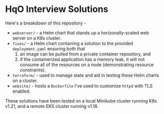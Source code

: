 HqO Interview Solutions
=======================

Here's a breakdown of this repository -

* `webserver/` - a Helm chart that stands up a horizonally-scaled web server on a K8s cluster.
* `fixes/` - a Helm chart containing a solution to the provided `deployment.yaml` ensuring both that
    1. an image can be pulled from a private container repository, and
    2. if the containerized application has a memory leak, it will not consume all of the resources on a node (demonstrating resource constraints).
* `terraform/` - used to manage state and aid in testing these Helm charts on a cluster.
* `website/` - hosts a `Dockerfile` I've used to customize `httpd` with TLS enabled.

These solutions have been tested on a local Minikube cluster running K8s v1.21, and a remote EKS cluster running v1.18.
